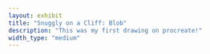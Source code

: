 ```yaml
---
layout: exhibit
title: "Snuggly on a Cliff: Blob"
description: "This was my first drawing on procreate!"
width_type: "medium"
---
```

